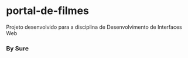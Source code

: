 # portal-de-filmes

Projeto desenvolvido para a disciplina de Desenvolvimento de Interfaces Web

### By Sure
